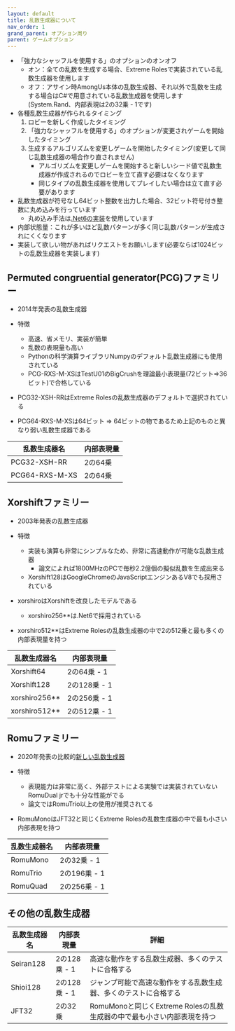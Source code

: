 ```yaml
---
layout: default
title: 乱数生成器について
nav_order: 1
grand_parent: オプション周り
parent: ゲームオプション
---
```


- 「強力なシャッフルを使用する」のオプションのオンオフ
  - オン：全ての乱数を生成する場合、Extreme Rolesで実装されている乱数生成器を使用します
  - オフ：アサイン時AmongUs本体の乱数生成器、それ以外で乱数を生成する場合はC#で用意されている乱数生成器を使用します(System.Rand、内部表現は2の32乗 - 1です)
- 各種乱数生成器が作られるタイミング
  1. ロビーを新しく作成したタイミング
  2. 「強力なシャッフルを使用する」のオプションが変更されゲームを開始したタイミング
  3. 生成するアルゴリズムを変更しゲームを開始したタイミング(変更して同じ乱数生成器の場合作り直されません)
      - アルゴリズムを変更しゲームを開始すると新しいシード値で乱数生成器が作成されるのでロビーを立て直す必要はなくなります
      - 同じタイプの乱数生成器を使用してプレイしたい場合は立て直す必要があります
- 乱数生成器が符号なし64ビット整数を出力した場合、32ビット符号付き整数に丸め込みを行っています
  - 丸め込み手法は[.Net6の実装](https://source.dot.net/#System.Private.CoreLib/Random.Xoshiro256StarStarImpl.cs,bb77e610694e64ca)を使用しています
- 内部状態量：これが多いほど乱数パターンが多く同じ乱数パターンが生成されにくくなります
- 実装して欲しい物があればリクエストをお願いします(必要ならば1024ビットの乱数生成器を実装します)

## Permuted congruential generator(PCG)ファミリー
- 2014年発表の乱数生成器
- 特徴
  - 高速、省メモリ、実装が簡単
  - 乱数の表現量も高い
  - Pythonの科学演算ライブラリNumpyのデフォルト乱数生成器にも使用されている
  - PCG-RXS-M-XSはTestU01のBigCrushを理論最小表現量(72ビット=>36ビット)で合格している

- PCG32-XSH-RRはExtreme Rolesの乱数生成器のデフォルトで選択されている
- PCG64-RXS-M-XSは64ビット => 64ビットの物であるため上記のものと異なり弱い乱数生成器である

| 乱数生成器名 | 内部表現量 |
| ---- |  ---- |
| PCG32-XSH-RR | 2の64乗 |
| PCG64-RXS-M-XS |  2の64乗 |

## Xorshiftファミリー
- 2003年発表の乱数生成器
- 特徴
  - 実装も演算も非常にシンプルなため、非常に高速動作が可能な乱数生成器
    - 論文によれば1800MHzのPCで毎秒2.2億個の擬似乱数を生成出来る
  - Xorshift128はGoogleChromeのJavaScriptエンジンあるV8でも採用されている
- xorshiroはXorshiftを改良したモデルである
  - xorshiro256**は.Net6で採用されている

- xorshiro512**はExtreme Rolesの乱数生成器の中で2の512乗と最も多くの内部表現量を持つ

| 乱数生成器名 | 内部表現量 |
| ---- |  ---- |
| Xorshift64 |  2の64乗 - 1 |
| Xorshift128 |  2の128乗 - 1 |
| xorshiro256** |  2の256乗 - 1 |
| xorshiro512** |  2の512乗 - 1 |

## Romuファミリー
- 2020年発表の比較的[新しい乱数生成器](https://arxiv.org/pdf/2002.11331.pdf)
- 特徴
  - 表現能力は非常に高く、外部テストによる実験では実装されていないRomuDual jrでも十分な性能がでる
  - 論文ではRomuTrio以上の使用が推奨されてる

- RomuMonoはJFT32と同じくExtreme Rolesの乱数生成器の中で最も小さい内部表現を持つ

| 乱数生成器名 | 内部表現量 |
| ---- |  ---- |
| RomuMono |  2の32乗 - 1 |
| RomuTrio |  2の196乗 - 1 |
| RomuQuad |  2の256乗 - 1 |

## その他の乱数生成器
| 乱数生成器名 | 内部表現量 | 詳細 |
| ---- |  ---- | ---- |
| Seiran128 |  2の128乗 - 1 | 高速な動作をする乱数生成器、多くのテストに合格する |
| Shioi128 |  2の128乗 - 1 | ジャンプ可能で高速な動作をする乱数生成器、多くのテストに合格する |
| JFT32 |  2の32乗 | RomuMonoと同じくExtreme Rolesの乱数生成器の中で最も小さい内部表現を持つ |